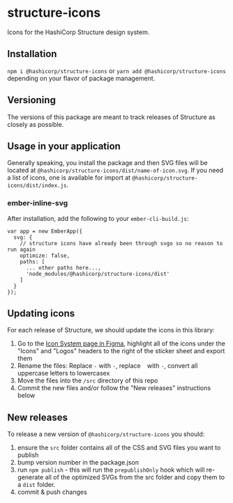 # structure-icons
Icons for the HashiCorp Structure design system.

## Installation
`npm i @hashicorp/structure-icons` or `yarn add @hashicorp/structure-icons`
depending on your flavor of package management.

## Versioning
The versions of this package are meant to track releases of Structure as closely
as possible.

## Usage in your application
Generally speaking, you install the package and then SVG files will be located
at `@hashicorp/structure-icons/dist/name-of-icon.svg`. If you need a list of
icons, one is available for import at `@hashicorp/structure-icons/dist/index.js`.

### ember-inline-svg
After installation, add the following to your `ember-cli-build.js`: 

```
var app = new EmberApp({
  svg: {
    // structure icons have already been through svgo so no reason to run again
    optimize: false,
    paths: [
      ... other paths here...,
      'node_modules/@hashicorp/structure-icons/dist'
    ]
  }
});
```

## Updating icons
For each release of Structure, we should update the icons in this library:

1. Go to the [Icon System page in Figma](https://www.figma.com/file/jCdDbni26PXXf4lJtTvh6G/Structure-1.x?node-id=0%3A64), highlight all of the icons under the "Icons" and "Logos" headers to the right of the sticker sheet and export them
1. Rename the files: Replace ` - ` with `-`, replace ` ` with `-`, convert all uppercase letters to lowercasex
1. Move the files into the `/src` directory of this repo
1. Commit the new files and/or follow the "New releases" instructions below

## New releases
To release a new version of `@hashicorp/structure-icons` you should:

1. ensure the `src` folder contains all of the CSS and SVG files you want to publish
1. bump version number in the package.json
1. run `npm publish` - this will run the `prepublishOnly` hook which will
   re-generate all of the optimized SVGs from the src folder and copy them to a
   `dist` folder.
1. commit & push changes
